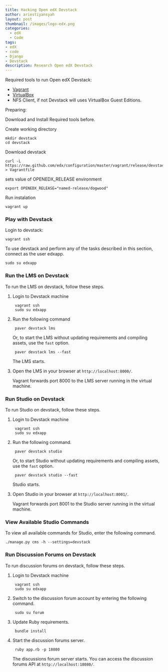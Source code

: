 ```yaml
---
title: Hacking Open edX Devstack
author: ariestiyansyah
layout: post
thumbnail: /images/logo-edx.png
categories:
  - edX
  - Code
tags:
- edX
- code
- Django
- Devstack
description: Research Open edX Devstack
---
```


Required tools to run Open edX Devstack:

- [Vagrant](https://www.vagrantup.com/downloads.html)
- [VirtualBox](https://www.virtualbox.org/wiki/Downloads)
- NFS Client, if not Devstack will uses VirtualBox Guest Editions.

Preparing:

Download and Install Required tools before.

Create working directory

```
mkdir devstack
cd devstack
```

Download devstack

```
curl -L https://raw.github.com/edx/configuration/master/vagrant/release/devstack/Vagrantfile > Vagrantfile
```
sets value of OPENEDX_RELEASE environment

```
export OPENEDX_RELEASE="named-release/dogwood"
```

Run instalation

```
vagrant up
```


### Play with Devstack

Login to devstack:

```
vagrant ssh
```

To use devstack and perform any of the tasks described in this section, connect as the user edxapp.

```
sudo su edxapp
```


### Run the LMS on Devstack

To run the LMS on devstack, follow these steps.

1. Login to Devstack machine

        vagrant ssh
        sudo su edxapp

2. Run the following command
	
        paver devstack lms

    Or, to start the LMS without updating requirements and compiling assets, use
   the `fast` option.
   
        paver devstack lms --fast


    The LMS starts.

3. Open the LMS in your browser at ``http://localhost:8000/``.

    Vagrant forwards port 8000 to the LMS server running in the virtual machine.


### Run Studio on Devstack


To run Studio on devstack, follow these steps.

1. Login to Devstack machine

        vagrant ssh
        sudo su edxapp

2. Run the following command.

        paver devstack studio

    Or, to start Studio without updating requirements and compiling assets, use
   the ``fast`` option.

        paver devstack studio --fast


    Studio starts.

3. Open Studio in your browser at `http://localhost:8001/`.

    Vagrant forwards port 8001 to the Studio server running in the virtual
   machine.


### View Available Studio Commands


To view all available commands for Studio, enter the following command.

```
./manage.py cms -h --settings=devstack
```


### Run Discussion Forums on Devstack


To run discussion forums on devstack, follow these steps.

1. Login to Devstack machine

        vagrant ssh
        sudo su edxapp


2. Switch to the discussion forum account by entering the following command.

        sudo su forum


3. Update Ruby requirements.

        bundle install

4. Start the discussion forums server.

        ruby app.rb -p 18080


    The discussions forum server starts. You can access the discussion forums API
at `http://localhost:18080/`.


